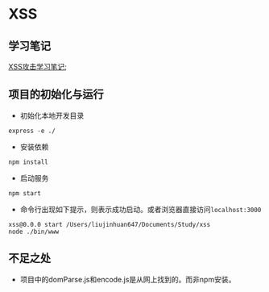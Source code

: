 # XSS

## 学习笔记

[XSS攻击学习笔记]();

## 项目的初始化与运行

+ 初始化本地开发目录

```
express -e ./
```

+ 安装依赖

```
npm install
```

+ 启动服务

```
npm start
```

+ 命令行出现如下提示，则表示成功启动。或者浏览器直接访问`localhost:3000`

```
xss@0.0.0 start /Users/liujinhuan647/Documents/Study/xss
node ./bin/www
```

## 不足之处

+ 项目中的domParse.js和encode.js是从网上找到的。而非npm安装。
